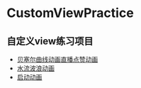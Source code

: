 # CustomViewPractice
## 自定义view练习项目
 * [贝塞尔曲线动画直播点赞动画](/app/src/main/java/com/custom/yumiao/customviewpractice/view/WaveView.java)
 * [水流波浪动画](/app/src/main/java/com/custom/yumiao/customviewpractice/view/WaveView.java)
 * [启动动画](/app/src/main/java/com/custom/yumiao/customviewpractice/view/LauncherView.java)

